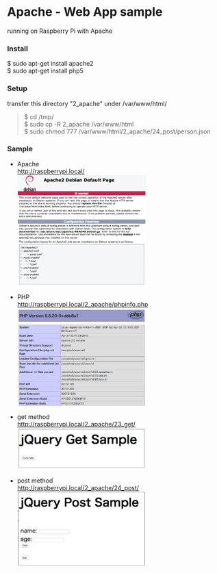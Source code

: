 # Apache - Web App sample

running on Raspberry Pi with Apache <br/>

### Install
$ sudo apt-get install apache2 <br/>
$ sudo apt-get install php5 <br/>

### Setup
transfer this directory "2_apache" under /var/www/html/ <br/>
> $ cd /tmp/ <br/>
> $ sudo cp -R 2_apache /var/www/html <br/>
> $ sudo chmod 777 /var/www/html/2_apache/24_post/person.json <br/>

### Sample
- Apache <br/>
http://raspberrypi.local/ <br/>
<img src="https://raw.githubusercontent.com/FabLabKannai/RaspiStudy/master/5_web/docs/21_apache.png" width="300" /> <br/>

- PHP <br/>
http://raspberrypi.local/2_apache/phpinfo.php <br/>
<img src="https://raw.githubusercontent.com/FabLabKannai/RaspiStudy/master/5_web/docs/22_phpinfo.png" width="300" /> <br/>

- get method <br/>
http://raspberrypi.local/2_apache/23_get/ <br/>
<img src="https://raw.githubusercontent.com/FabLabKannai/RaspiStudy/master/5_web/docs/23_get.png" width="300" /> <br/>

- post method <br/>
http://raspberrypi.local/2_apache/24_post/ <br/>
<img src="https://raw.githubusercontent.com/FabLabKannai/RaspiStudy/master/5_web/docs/24_post.png" width="300" /> <br/>
